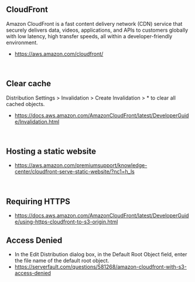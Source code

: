 ## CloudFront 
Amazon CloudFront is a fast content delivery network (CDN) service that securely delivers data, videos, applications, and APIs to customers globally with low latency, high transfer speeds, all within a developer-friendly environment.

- https://aws.amazon.com/cloudfront/

<br/>

## Clear cache
Distribution Settings > Invalidation > Create Invalidation > * to clear all cached objects.
- https://docs.aws.amazon.com/AmazonCloudFront/latest/DeveloperGuide/Invalidation.html

<br/>

## Hosting a static website
- https://aws.amazon.com/premiumsupport/knowledge-center/cloudfront-serve-static-website/?nc1=h_ls

<br/>

## Requiring HTTPS
- https://docs.aws.amazon.com/AmazonCloudFront/latest/DeveloperGuide/using-https-cloudfront-to-s3-origin.html


## Access Denied
- In the Edit Distribution dialog box, in the Default Root Object field, enter the file name of the default root object.
- https://serverfault.com/questions/581268/amazon-cloudfront-with-s3-access-denied
